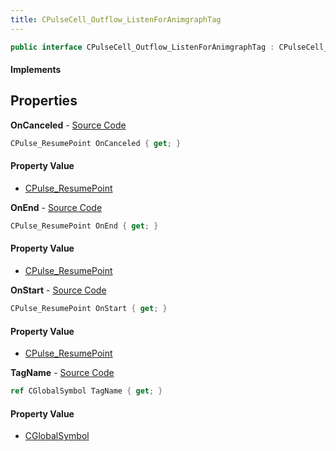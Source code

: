 ```yaml
---
title: CPulseCell_Outflow_ListenForAnimgraphTag
---
```


```csharp
public interface CPulseCell_Outflow_ListenForAnimgraphTag : CPulseCell_BaseYieldingInflow, CPulseCell_BaseFlow, CPulseCell_Base, ISchemaClass<CPulseCell_Base>, ISchemaClass<CPulseCell_BaseFlow>, ISchemaClass<CPulseCell_BaseYieldingInflow>, ISchemaClass<CPulseCell_Outflow_ListenForAnimgraphTag>, ISchemaField, ISchemaClass, INativeHandle
```

#### Implements

## Properties

**OnCanceled** - [Source Code](https://github.com/swiftly-solution/swiftlys2/blob/master/managed/src/SwiftlyS2.Generated/Schemas/Interfaces/CPulseCell_Outflow_ListenForAnimgraphTag.cs#L20)

```csharp
CPulse_ResumePoint OnCanceled { get; }
```

#### Property Value

- [CPulse_ResumePoint](/docs/api/shared/schemadefinitions/cpulse_resumepoint)

**OnEnd** - [Source Code](https://github.com/swiftly-solution/swiftlys2/blob/master/managed/src/SwiftlyS2.Generated/Schemas/Interfaces/CPulseCell_Outflow_ListenForAnimgraphTag.cs#L18)

```csharp
CPulse_ResumePoint OnEnd { get; }
```

#### Property Value

- [CPulse_ResumePoint](/docs/api/shared/schemadefinitions/cpulse_resumepoint)

**OnStart** - [Source Code](https://github.com/swiftly-solution/swiftlys2/blob/master/managed/src/SwiftlyS2.Generated/Schemas/Interfaces/CPulseCell_Outflow_ListenForAnimgraphTag.cs#L16)

```csharp
CPulse_ResumePoint OnStart { get; }
```

#### Property Value

- [CPulse_ResumePoint](/docs/api/shared/schemadefinitions/cpulse_resumepoint)

**TagName** - [Source Code](https://github.com/swiftly-solution/swiftlys2/blob/master/managed/src/SwiftlyS2.Generated/Schemas/Interfaces/CPulseCell_Outflow_ListenForAnimgraphTag.cs#L22)

```csharp
ref CGlobalSymbol TagName { get; }
```

#### Property Value

- [CGlobalSymbol](/docs/api/shared/natives/cglobalsymbol)

